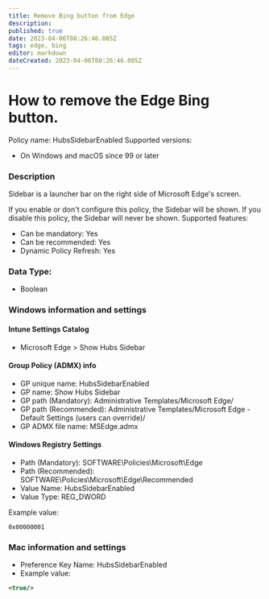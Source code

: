 ```yaml
---
title: Remove Bing button from Edge
description: 
published: true
date: 2023-04-06T08:26:46.005Z
tags: edge, bing
editor: markdown
dateCreated: 2023-04-06T08:26:46.005Z
---
```


# How to remove the Edge Bing button.

Policy name: HubsSidebarEnabled
Supported versions:

- On Windows and macOS since 99 or later

### Description

Sidebar is a launcher bar on the right side of Microsoft Edge's screen.

If you enable or don't configure this policy, the Sidebar will be shown. If you disable this policy, the Sidebar will never be shown.
Supported features:

- Can be mandatory: Yes
- Can be recommended: Yes
- Dynamic Policy Refresh: Yes

### Data Type:

- Boolean

### Windows information and settings
#### Intune Settings Catalog
- Microsoft Edge > Show Hubs Sidebar

#### Group Policy (ADMX) info

- GP unique name: HubsSidebarEnabled
- GP name: Show Hubs Sidebar
- GP path (Mandatory): Administrative Templates/Microsoft Edge/
- GP path (Recommended): Administrative Templates/Microsoft Edge - Default Settings (users can override)/
- GP ADMX file name: MSEdge.admx

#### Windows Registry Settings

- Path (Mandatory): SOFTWARE\Policies\Microsoft\Edge
- Path (Recommended): SOFTWARE\Policies\Microsoft\Edge\Recommended
- Value Name: HubsSidebarEnabled
- Value Type: REG_DWORD

Example value:
```
0x00000001
```

### Mac information and settings

- Preference Key Name: HubsSidebarEnabled
- Example value:

```XML
<true/>
```
